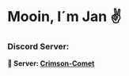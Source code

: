# Mooin, I´m Jan ✌️

### Discord Server:

**🤙 Server: [Crimson-Comet](https://discord.gg/XdH7mssdbv)**
